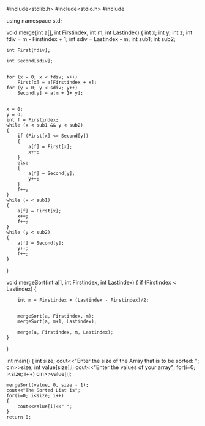 #include<stdlib.h> 
#include<stdio.h> 
#include<iostream>
 
using namespace std;
 
 
void merge(int a[], int Firstindex, int m, int Lastindex) 
{ 
    int x; 
    int y;
    int z;
    int fdiv = m - Firstindex + 1; 
    int sdiv =  Lastindex - m; 
    int sub1;
    int sub2;
   
     
    int First[fdiv]; 
     
    int Second[sdiv]; 
   
     
    for (x = 0; x < fdiv; x++)
        First[x] = a[Firstindex + x]; 
    for (y = 0; y < sdiv; y++) 
        Second[y] = a[m + 1+ y]; 
   
     
    x = 0; 
    y = 0; 
    int f = Firstindex; 
    while (x < sub1 && y < sub2) 
    { 
        if (First[x] <= Second[y]) 
        { 
            a[f] = First[x]; 
            x++; 
        } 
        else
        { 
            a[f] = Second[y]; 
            y++; 
        }
        f++; 
    } 
    while (x < sub1) 
    { 
        a[f] = First[x]; 
        x++; 
        f++; 
    } 
    while (y < sub2) 
    { 
        a[f] = Second[y]; 
        y++; 
        f++; 
    } 
} 

void mergeSort(int a[], int Firstindex, int Lastindex) 
{ 
    if (Firstindex < Lastindex) 
    { 
         
        int m = Firstindex + (Lastindex - Firstindex)/2; 
   
         
        mergeSort(a, Firstindex, m); 
        mergeSort(a, m+1, Lastindex); 
   
        merge(a, Firstindex, m, Lastindex); 
    } 
}   




int main() 
{ 
    int size;
    cout<<"Enter the size of the Array that is to be sorted: "; cin>>size;
    int value[size],i;
    cout<<"Enter the values of your array";
    for(i=0; i<size; i++) cin>>value[i];
    
    mergeSort(value, 0, size - 1);
    cout<<"The Sorted List is";
    for(i=0; i<size; i++)
    {
        cout<<value[i]<<" ";
    }
    return 0;
